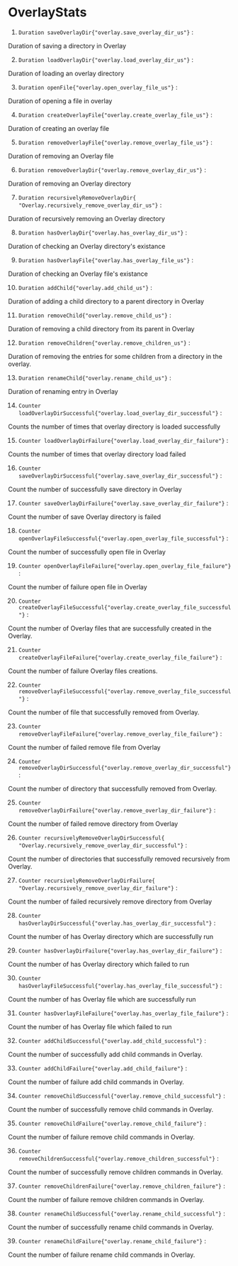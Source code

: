 # OverlayStats

1. `Duration saveOverlayDir{"overlay.save_overlay_dir_us"}` :

Duration of saving a directory in Overlay

2. `Duration loadOverlayDir{"overlay.load_overlay_dir_us"}` :

Duration of loading an overlay directory

3. `Duration openFile{"overlay.open_overlay_file_us"}` :

Duration of opening a file in overlay

4. `Duration createOverlayFile{"overlay.create_overlay_file_us"}` :

Duration of creating an overlay file

5. `Duration removeOverlayFile{"overlay.remove_overlay_file_us"}` :

Duration of removing an Overlay file

6. `Duration removeOverlayDir{"overlay.remove_overlay_dir_us"}` :

Duration of removing an Overlay directory

7. `Duration recursivelyRemoveOverlayDir{ "Overlay.recursively_remove_overlay_dir_us"}`
   :

Duration of recursively removing an Overlay directory

8. `Duration hasOverlayDir{"overlay.has_overlay_dir_us"}` :

Duration of checking an Overlay directory's existance

9. `Duration hasOverlayFile{"overlay.has_overlay_file_us"}` :

Duration of checking an Overlay file's existance

10. `Duration addChild{"overlay.add_child_us"}` :

Duration of adding a child directory to a parent directory in Overlay

11. `Duration removeChild{"overlay.remove_child_us"}` :

Duration of removing a child directory from its parent in Overlay

12. `Duration removeChildren{"overlay.remove_children_us"}` :

Duration of removing the entries for some children from a directory in the
overlay.

13. `Duration renameChild{"overlay.rename_child_us"}` :

Duration of renaming entry in Overlay

14. `Counter loadOverlayDirSuccessful{"overlay.load_overlay_dir_successful"}` :

Counts the number of times that overlay directory is loaded successfully

15. `Counter loadOverlayDirFailure{"overlay.load_overlay_dir_failure"}` :

Counts the number of times that overlay directory load failed

16. `Counter saveOverlayDirSuccessful{"overlay.save_overlay_dir_successful"}` :

Count the number of successfully save directory in Overlay

17. `Counter saveOverlayDirFailure{"overlay.save_overlay_dir_failure"}` :

Count the number of save Overlay directory is failed

18. `Counter openOverlayFileSuccessful{"overlay.open_overlay_file_successful"}`
    :

Count the number of successfully open file in Overlay

19. `Counter openOverlayFileFailure{"overlay.open_overlay_file_failure"}` :

Count the number of failure open file in Overlay

20. `Counter createOverlayFileSuccessful{"overlay.create_overlay_file_successful"}`
    :

Count the number of Overlay files that are successfully created in the Overlay.

21. `Counter createOverlayFileFailure{"overlay.create_overlay_file_failure"}` :

Count the number of failure Overlay files creations.

22. `Counter removeOverlayFileSuccessful{"overlay.remove_overlay_file_successful"}`
    :

Count the number of file that successfully removed from Overlay.

23. `Counter removeOverlayFileFailure{"overlay.remove_overlay_file_failure"}` :

Count the number of failed remove file from Overlay

24. `Counter removeOverlayDirSuccessful{"overlay.remove_overlay_dir_successful"}`
    :

Count the number of directory that successfully removed from Overlay.

25. `Counter removeOverlayDirFailure{"overlay.remove_overlay_dir_failure"}` :

Count the number of failed remove directory from Overlay

26. `Counter recursivelyRemoveOverlayDirSuccessful{ "Overlay.recursively_remove_overlay_dir_successful"}`
    :

Count the number of directories that successfully removed recursively from
Overlay.

27. `Counter recursivelyRemoveOverlayDirFailure{ "Overlay.recursively_remove_overlay_dir_failure"}`
    :

Count the number of failed recursively remove directory from Overlay

28. `Counter hasOverlayDirSuccessful{"overlay.has_overlay_dir_successful"}` :

Count the number of has Overlay directory which are successfully run

29. `Counter hasOverlayDirFailure{"overlay.has_overlay_dir_failure"}` :

Count the number of has Overlay directory which failed to run

30. `Counter hasOverlayFileSuccessful{"overlay.has_overlay_file_successful"}` :

Count the number of has Overlay file which are successfully run

31. `Counter hasOverlayFileFailure{"overlay.has_overlay_file_failure"}` :

Count the number of has Overlay file which failed to run

32. `Counter addChildSuccessful{"overlay.add_child_successful"}` :

Count the number of successfully add child commands in Overlay.

33. `Counter addChildFailure{"overlay.add_child_failure"}` :

Count the number of failure add child commands in Overlay.

34. `Counter removeChildSuccessful{"overlay.remove_child_successful"}` :

Count the number of successfully remove child commands in Overlay.

35. `Counter removeChildFailure{"overlay.remove_child_failure"}` :

Count the number of failure remove child commands in Overlay.

36. `Counter removeChildrenSuccessful{"overlay.remove_children_successful"}` :

Count the number of successfully remove children commands in Overlay.

37. `Counter removeChildrenFailure{"overlay.remove_children_failure"}` :

Count the number of failure remove children commands in Overlay.

38. `Counter renameChildSuccessful{"overlay.rename_child_successful"}` :

Count the number of successfully rename child commands in Overlay.

39. `Counter renameChildFailure{"overlay.rename_child_failure"}` :

Count the number of failure rename child commands in Overlay.
